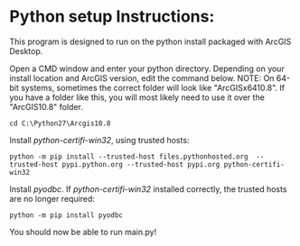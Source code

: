 # Python setup Instructions:

This program is designed to run on the python install packaged with ArcGIS Desktop. 

Open a CMD window and enter your python directory. Depending on your install location and ArcGIS version, edit the command below. NOTE: On 64-bit systems, sometimes the correct folder will look like "ArcGISx6410.8". If you have a folder like this, you will most likely need to use it over the "ArcGIS10.8" folder.  

```
cd C:\Python27\Arcgis10.8
```

Install *python-certifi-win32*, using trusted hosts:

```
python -m pip install --trusted-host files.pythonhosted.org  --trusted-host pypi.python.org --trusted-host pypi.org python-certifi-win32
```

Install *pyodbc*. If *python-certifi-win32* installed correctly, the trusted hosts are no longer required:

```
python -m pip install pyodbc
```

You should now be able to run main.py!
